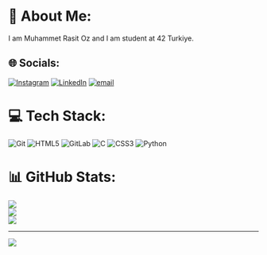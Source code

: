 # 💫 About Me:
I am Muhammet Rasit Oz and I am student at 42 Turkiye.<br>


## 🌐 Socials:
[![Instagram](https://img.shields.io/badge/Instagram-%23E4405F.svg?logo=Instagram&logoColor=white)](https://instagram.com/rasitozs) [![LinkedIn](https://img.shields.io/badge/LinkedIn-%230077B5.svg?logo=linkedin&logoColor=white)](https://linkedin.com/in/rasitozs/) [![email](https://img.shields.io/badge/Email-D14836?logo=gmail&logoColor=white)](mailto:ozmuhammedrasit4@gmail.com) 

# 💻 Tech Stack:
![Git](https://img.shields.io/badge/git-%23F05033.svg?style=for-the-badge&logo=git&logoColor=white) ![HTML5](https://img.shields.io/badge/html5-%23E34F26.svg?style=for-the-badge&logo=html5&logoColor=white) ![GitLab](https://img.shields.io/badge/gitlab-%23181717.svg?style=for-the-badge&logo=gitlab&logoColor=white) ![C](https://img.shields.io/badge/c-%2300599C.svg?style=for-the-badge&logo=c&logoColor=white) ![CSS3](https://img.shields.io/badge/css3-%231572B6.svg?style=for-the-badge&logo=css3&logoColor=white) ![Python](https://img.shields.io/badge/python-3670A0?style=for-the-badge&logo=python&logoColor=ffdd54)
# 📊 GitHub Stats:
![](https://github-readme-stats.vercel.app/api?username=ichrasit&theme=dark&hide_border=false&include_all_commits=false&count_private=false)<br/>
![](https://nirzak-streak-stats.vercel.app/?user=ichrasit&theme=dark&hide_border=false)<br/>
![](https://github-readme-stats.vercel.app/api/top-langs/?username=ichrasit&theme=dark&hide_border=false&include_all_commits=false&count_private=false&layout=compact)

---
[![](https://visitcount.itsvg.in/api?id=ichrasit&icon=2&color=0)](https://visitcount.itsvg.in)

<!-- Proudly created with GPRM ( https://gprm.itsvg.in ) -->
